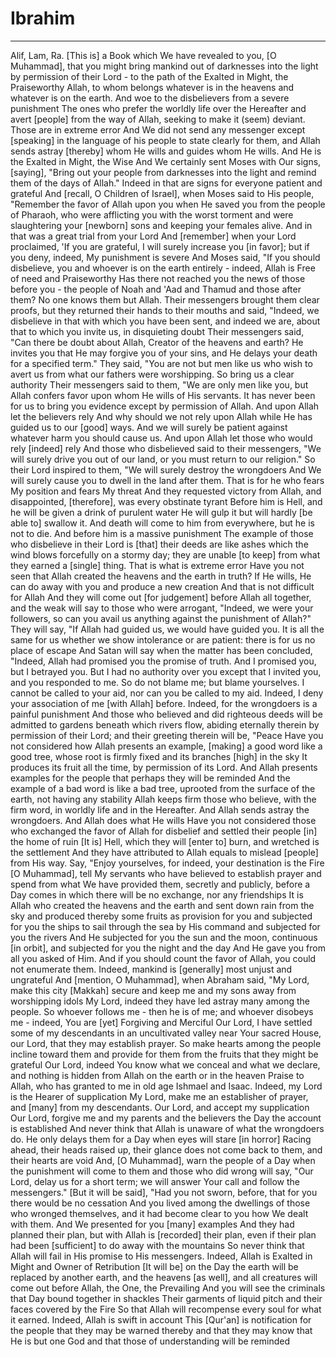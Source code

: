 # Ibrahim
---
Alif, Lam, Ra. [This is] a Book which We have revealed to you, [O Muhammad], that you might bring mankind out of darknesses into the light by permission of their Lord - to the path of the Exalted in Might, the Praiseworthy
Allah, to whom belongs whatever is in the heavens and whatever is on the earth. And woe to the disbelievers from a severe punishment
The ones who prefer the worldly life over the Hereafter and avert [people] from the way of Allah, seeking to make it (seem) deviant. Those are in extreme error
And We did not send any messenger except [speaking] in the language of his people to state clearly for them, and Allah sends astray [thereby] whom He wills and guides whom He wills. And He is the Exalted in Might, the Wise
And We certainly sent Moses with Our signs, [saying], "Bring out your people from darknesses into the light and remind them of the days of Allah." Indeed in that are signs for everyone patient and grateful
And [recall, O Children of Israel], when Moses said to His people, "Remember the favor of Allah upon you when He saved you from the people of Pharaoh, who were afflicting you with the worst torment and were slaughtering your [newborn] sons and keeping your females alive. And in that was a great trial from your Lord
And [remember] when your Lord proclaimed, 'If you are grateful, I will surely increase you [in favor]; but if you deny, indeed, My punishment is severe
And Moses said, "If you should disbelieve, you and whoever is on the earth entirely - indeed, Allah is Free of need and Praiseworthy
Has there not reached you the news of those before you - the people of Noah and 'Aad and Thamud and those after them? No one knows them but Allah. Their messengers brought them clear proofs, but they returned their hands to their mouths and said, "Indeed, we disbelieve in that with which you have been sent, and indeed we are, about that to which you invite us, in disquieting doubt
Their messengers said, "Can there be doubt about Allah, Creator of the heavens and earth? He invites you that He may forgive you of your sins, and He delays your death for a specified term." They said, "You are not but men like us who wish to avert us from what our fathers were worshipping. So bring us a clear authority
Their messengers said to them, "We are only men like you, but Allah confers favor upon whom He wills of His servants. It has never been for us to bring you evidence except by permission of Allah. And upon Allah let the believers rely
And why should we not rely upon Allah while He has guided us to our [good] ways. And we will surely be patient against whatever harm you should cause us. And upon Allah let those who would rely [indeed] rely
And those who disbelieved said to their messengers, "We will surely drive you out of our land, or you must return to our religion." So their Lord inspired to them, "We will surely destroy the wrongdoers
And We will surely cause you to dwell in the land after them. That is for he who fears My position and fears My threat
And they requested victory from Allah, and disappointed, [therefore], was every obstinate tyrant
Before him is Hell, and he will be given a drink of purulent water
He will gulp it but will hardly [be able to] swallow it. And death will come to him from everywhere, but he is not to die. And before him is a massive punishment
The example of those who disbelieve in their Lord is [that] their deeds are like ashes which the wind blows forcefully on a stormy day; they are unable [to keep] from what they earned a [single] thing. That is what is extreme error
Have you not seen that Allah created the heavens and the earth in truth? If He wills, He can do away with you and produce a new creation
And that is not difficult for Allah
And they will come out [for judgement] before Allah all together, and the weak will say to those who were arrogant, "Indeed, we were your followers, so can you avail us anything against the punishment of Allah?" They will say, "If Allah had guided us, we would have guided you. It is all the same for us whether we show intolerance or are patient: there is for us no place of escape
And Satan will say when the matter has been concluded, "Indeed, Allah had promised you the promise of truth. And I promised you, but I betrayed you. But I had no authority over you except that I invited you, and you responded to me. So do not blame me; but blame yourselves. I cannot be called to your aid, nor can you be called to my aid. Indeed, I deny your association of me [with Allah] before. Indeed, for the wrongdoers is a painful punishment
And those who believed and did righteous deeds will be admitted to gardens beneath which rivers flow, abiding eternally therein by permission of their Lord; and their greeting therein will be, "Peace
Have you not considered how Allah presents an example, [making] a good word like a good tree, whose root is firmly fixed and its branches [high] in the sky
It produces its fruit all the time, by permission of its Lord. And Allah presents examples for the people that perhaps they will be reminded
And the example of a bad word is like a bad tree, uprooted from the surface of the earth, not having any stability
Allah keeps firm those who believe, with the firm word, in worldly life and in the Hereafter. And Allah sends astray the wrongdoers. And Allah does what He wills
Have you not considered those who exchanged the favor of Allah for disbelief and settled their people [in] the home of ruin
[It is] Hell, which they will [enter to] burn, and wretched is the settlement
And they have attributed to Allah equals to mislead [people] from His way. Say, "Enjoy yourselves, for indeed, your destination is the Fire
[O Muhammad], tell My servants who have believed to establish prayer and spend from what We have provided them, secretly and publicly, before a Day comes in which there will be no exchange, nor any friendships
It is Allah who created the heavens and the earth and sent down rain from the sky and produced thereby some fruits as provision for you and subjected for you the ships to sail through the sea by His command and subjected for you the rivers
And He subjected for you the sun and the moon, continuous [in orbit], and subjected for you the night and the day
And He gave you from all you asked of Him. And if you should count the favor of Allah, you could not enumerate them. Indeed, mankind is [generally] most unjust and ungrateful
And [mention, O Muhammad], when Abraham said, "My Lord, make this city [Makkah] secure and keep me and my sons away from worshipping idols
My Lord, indeed they have led astray many among the people. So whoever follows me - then he is of me; and whoever disobeys me - indeed, You are [yet] Forgiving and Merciful
Our Lord, I have settled some of my descendants in an uncultivated valley near Your sacred House, our Lord, that they may establish prayer. So make hearts among the people incline toward them and provide for them from the fruits that they might be grateful
Our Lord, indeed You know what we conceal and what we declare, and nothing is hidden from Allah on the earth or in the heaven
Praise to Allah, who has granted to me in old age Ishmael and Isaac. Indeed, my Lord is the Hearer of supplication
My Lord, make me an establisher of prayer, and [many] from my descendants. Our Lord, and accept my supplication
Our Lord, forgive me and my parents and the believers the Day the account is established
And never think that Allah is unaware of what the wrongdoers do. He only delays them for a Day when eyes will stare [in horror]
Racing ahead, their heads raised up, their glance does not come back to them, and their hearts are void
And, [O Muhammad], warn the people of a Day when the punishment will come to them and those who did wrong will say, "Our Lord, delay us for a short term; we will answer Your call and follow the messengers." [But it will be said], "Had you not sworn, before, that for you there would be no cessation
And you lived among the dwellings of those who wronged themselves, and it had become clear to you how We dealt with them. And We presented for you [many] examples
And they had planned their plan, but with Allah is [recorded] their plan, even if their plan had been [sufficient] to do away with the mountains
So never think that Allah will fail in His promise to His messengers. Indeed, Allah is Exalted in Might and Owner of Retribution
[It will be] on the Day the earth will be replaced by another earth, and the heavens [as well], and all creatures will come out before Allah, the One, the Prevailing
And you will see the criminals that Day bound together in shackles
Their garments of liquid pitch and their faces covered by the Fire
So that Allah will recompense every soul for what it earned. Indeed, Allah is swift in account
This [Qur'an] is notification for the people that they may be warned thereby and that they may know that He is but one God and that those of understanding will be reminded

